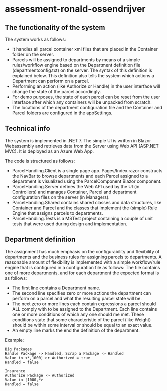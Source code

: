 # assessment-ronald-ossendrijver

## The functionality of the system
The system works as follows:
* It handles all parcel container xml files that are placed in the Container folder on the server. 
* Parcels will be assigned to departments by means of a simple rules/workflow engine based on the Department definition file (departmentconfig.txt) on the server. The syntax of this definition is explained below. This definition also tells the system which actions a Department can perform on a parcel.
* Performing an action (like Authorize or Handle) in the user interface will change the state of the parcel accordingly.
* For demo purposes, the state of each parcel can be reset from the user interface after which any containers will be unpacked from scratch.
* The locations of the department configuration file and the Container and Parcel folders are configured in the appSettings.

## Technical info
The system is implemented in .NET 7. The simple UI is written in Blazor Webassembly and retrieves data from the Server using Web API (ASP.NET MVC). It is deployed as an Azure Web App.

The code is structured as follows:
* ParcelHandling.Client is a single page app. Pages/Index.razor constructs the NavBar to browse departments and each Parcel assigned to a department is visualized using the ParcelComponent Blazor component.
* ParcelHandling.Server defines the Web API used by the UI (in Controllers) and manages Container, Parcel and department configuration files on the server (in Managers).
* ParcelHandling.Shared contains shared classes and data structures, like Container and Parcel and the classes that implement the (simple) Rule Engine that assigns parcels to departments.
* ParcelHandling.Tests is a MSTest project containing a couple of unit tests that were used during design and implementation.

## Department definition
The assignment has much emphasis on the configurability and flexibility of departments and the business rules for assigning parcels to departments. A reasonable amount of flexibility is implemented with a simple workflow/rule engine that is configured in a configuration file as follows:
The file contains one of more departments, and for each department the expected format is as follows:
* The first line contains a Department name.
* The second line specifies zero or more actions the department can perform on a parcel and what the resulting parcel state will be.
* The next zero or more lines each contain expressions a parcel should ALL comply with to be assigned to the Department. Each line contains one or more conditions of which any one should me met. These conditions state that some characteristic of the parcel (like Weight) should be within some interval or should be equal to an exact value.
* An empty line marks the end the definition of the department.

Example:
```
Big Packages
Handle Package -> Handled, Scrap a Package -> Handled
Value in <*,1000] or Authorized = true
Handled = false

Insurance
Authorize Package -> Authorized
Value in [1000,*>
Handled = false
```
